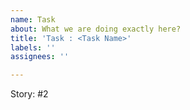```yaml
---
name: Task
about: What we are doing exactly here?
title: 'Task : <Task Name>'
labels: ''
assignees: ''

---
```


Story: #2
